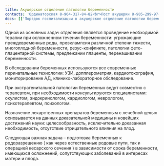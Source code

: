 ```yaml
---
title: Акушерское отделение патологии беременности
contacts: 'Ординаторская 8-964-317-84-82<br>Пост акушерки 8-905-299-97-21'
docs: [['Порядок госпитализации в акушерское отделение патологии беременных ГБУЗ РК "Республиканский перинатальный центр имени Гуткина К.А"','/uploads/3.3.Приказ-232-и-Приложение-1.pdf'],['Правила подготовки к диагностическим исследованиям','/docs/2024-04-15-правила-подготовки-к-диагностическим-исследованиям']]
---
```


Одной из основных задач отделения является проведение необходимой терапии при осложненном течении беременности: угрожающие преждевременные роды, преэклампсия различной степени тяжести, многоплодной беременности, резус-конфликте, патологии фето-плацентарной системы, предлежании плаценты, перенашивании беременности.

В обследовании беременных используются все современные перинатальные технологии: УЗИ, допплерометрия, кардиотокография, мониторирование АД, клинико-лабораторное обследование.

При экстрагенитальной патологии беременных ведут совместно с терапевтом, при необходимости консультируются специалистами: окулистом, эндокринологом, кардиологом, неврологом, психотерапевтом, психологом.

Назначение лекарственных препаратов беременным с лечебной целью основывается на данных доказательной медицины и новейших достижений науки: целесообразность, исключительно доказанная необходимость, отсутствие отрицательного влияния на плод.

Следующая важная задача – подготовка беременных к родоразрешению ( как через естественные родовые пути, так и операцией кесарского сечения ) в зависимости от срока беременности, имеющихся осложнений, сопутствующих заболеваний в интересах матери и плода.

